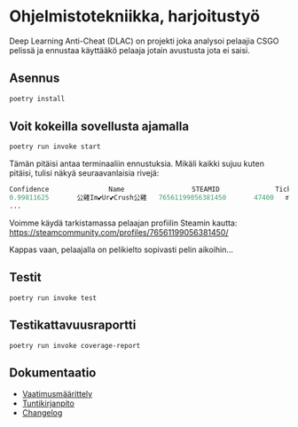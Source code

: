 # Ohjelmistotekniikka, harjoitustyö

Deep Learning Anti-Cheat (DLAC) on projekti joka analysoi pelaajia CSGO pelissä ja ennustaa käyttääkö pelaaja jotain avustusta jota ei saisi. 

## Asennus
```bash
poetry install
```


## Voit kokeilla sovellusta ajamalla
```bash
poetry run invoke start
```
Tämän pitäisi antaa terminaaliin ennustuksia. Mikäli kaikki sujuu kuten pitäisi, tulisi näkyä seuraavanlaisia rivejä:

```python
Confidence               Name                 STEAMID              Tick                       Demo
0.99811625       公雞Im💕Ur💕Crush公雞   76561199056381450       47400   match730_003418900824254841096_1146197551_182.dem
...
```
Voimme käydä tarkistamassa pelaajan profiilin Steamin kautta:
https://steamcommunity.com/profiles/76561199056381450/

Kappas vaan, pelaajalla on pelikielto sopivasti pelin aikoihin...

## Testit
```
poetry run invoke test
```

## Testikattavuusraportti
```
poetry run invoke coverage-report
```

## Dokumentaatio
- [Vaatimusmäärittely](./dokumentaatio/vaatimusmaarittely.md)
- [Tuntikirjanpito](./dokumentaatio/tuntikirjanpito.md)
- [Changelog](./dokumentaatio/changelog.md)
